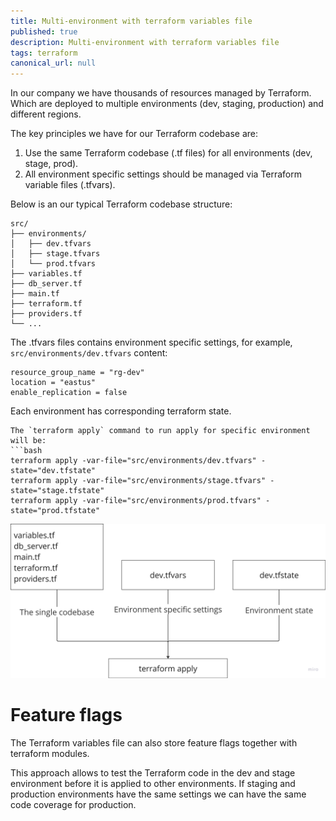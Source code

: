 ```yaml
---
title: Multi-environment with terraform variables file
published: true
description: Multi-environment with terraform variables file
tags: terraform
canonical_url: null
---
```

 

In our company we have thousands of resources managed by Terraform. Which are deployed to multiple environments (dev, staging, production) and different regions.

The key principles we have for our Terraform codebase are: 
1. Use the same Terraform codebase (.tf files) for all environments (dev, stage, prod).
2. All environment specific settings should be managed via Terraform variable files (.tfvars).

Below is an our typical Terraform codebase structure:
 
```tree
src/
├── environments/
│   ├── dev.tfvars
│   ├── stage.tfvars
│   └── prod.tfvars
├── variables.tf
├── db_server.tf
├── main.tf
├── terraform.tf
├── providers.tf
└── ...
```

The .tfvars files contains environment specific settings, for example,
`src/environments/dev.tfvars` content:
```hcl
resource_group_name = "rg-dev"
location = "eastus"
enable_replication = false
```

Each environment has corresponding terraform state.

```
The `terraform apply` command to run apply for specific environment will be:
```bash
terraform apply -var-file="src/environments/dev.tfvars" -state="dev.tfstate"
terraform apply -var-file="src/environments/stage.tfvars" -state="stage.tfstate"
terraform apply -var-file="src/environments/prod.tfvars" -state="prod.tfstate"
```


![Terraform Variables and State Flow](tfvars.png)

# Feature flags

The Terraform variables file can also store feature flags together with terraform modules.


This approach allows to test the Terraform code in the dev and stage environment before it is applied to other environments. If staging and production environments have the same settings we can have the same code coverage for production.


